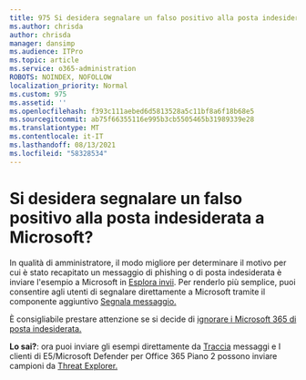 ```yaml
---
title: 975 Si desidera segnalare un falso positivo alla posta indesiderata a Microsoft?
ms.author: chrisda
author: chrisda
manager: dansimp
ms.audience: ITPro
ms.topic: article
ms.service: o365-administration
ROBOTS: NOINDEX, NOFOLLOW
localization_priority: Normal
ms.custom: 975
ms.assetid: ''
ms.openlocfilehash: f393c111aebed6d5813528a5c11bf8a6f18b68e5
ms.sourcegitcommit: ab75f66355116e995b3cb5505465b31989339e28
ms.translationtype: MT
ms.contentlocale: it-IT
ms.lasthandoff: 08/13/2021
ms.locfileid: "58328534"
---
```

# <a name="would-you-like-to-report-a-spam-false-positive-to-microsoft"></a>Si desidera segnalare un falso positivo alla posta indesiderata a Microsoft?

In qualità di amministratore, il modo migliore per determinare il motivo per cui è stato recapitato un messaggio di phishing o di posta indesiderata è inviare l'esempio a Microsoft in [Esplora invii](https://protection.office.com/reportsubmission). Per renderlo più semplice, puoi consentire agli utenti di segnalare direttamente a Microsoft tramite il componente aggiuntivo [Segnala messaggio.](https://appsource.microsoft.com/product/office/WA104381180?src=office&tab=Overview)

È consigliabile prestare attenzione se si decide di [ignorare i Microsoft 365 di posta indesiderata.](https://docs.microsoft.com/exchange/troubleshoot/antispam/cautions-against-bypassing-spam-filters)

**Lo sai?**: ora puoi inviare gli esempi direttamente da [Traccia](https://protection.office.com/messagetrace) messaggi e I clienti di E5/Microsoft Defender per Office 365 Piano 2 possono inviare campioni da [Threat Explorer.](https://docs.microsoft.com/microsoft-365/security/office-365-security/threat-explorer)
